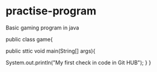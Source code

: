 # practise-program
Basic gaming program in java

public class game{

public sttic void main(String[] args){

System.out.println("My first check in code in Git HUB");
}
}
